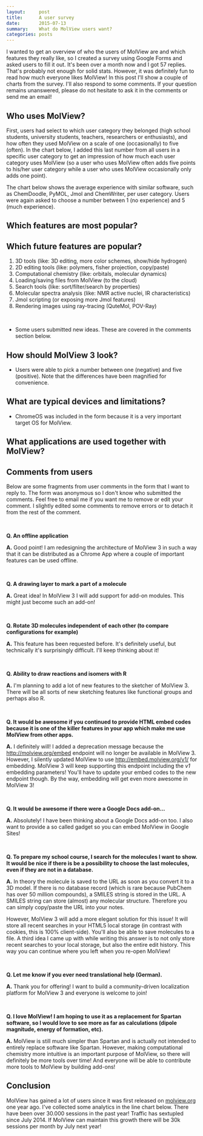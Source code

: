 ```yaml
---
layout:     post
title:      A user survey
date:       2015-07-13
summary:    What do MolView users want?
categories: posts
---
```


I wanted to get an overview of who the users of MolView are and which features
they really like, so I created a survey using Google Forms and asked users to
fill it out. It's been over a month now and I got 57 replies. That's probably
not enough for solid stats. However, it was definitely fun to read how much
everyone likes MolView! In this post I'll show a couple of charts from the
survey. I'll also respond to some comments. If your question remains unanswered,
please do not hesitate to ask it in the comments or send me an email!

Who uses MolView?
-----------------
First, users had select to which user category they belonged (high school
students, university students, teachers, researchers or enthusiasts), and how
often they used MolView on a scale of one (occasionally) to five (often). In the
chart below, I added this last number from all users in a specific user category
to get an impression of how much each user category uses MolView (so a user who
uses MolView often adds five points to his/her user category while a user who
uses MolView occasionally only adds one point).

<canvas class="chartjs-chart" data-chart-source="/charts/2015-07-13-user-representation.json" height="200"></canvas>

The chart below shows the average experience with similar software, such as
ChemDoodle, PyMOL, Jmol and ChemWriter, per user category. Users were again
asked to choose a number between 1 (no experience) and 5 (much experience).

<canvas class="chartjs-chart" data-chart-source="/charts/2015-07-13-user-experience.json" height="250"></canvas>

Which features are most popular?
--------------------------------

<canvas class="chartjs-chart" data-chart-source="/charts/2015-07-13-feature-usage.json" height="250"></canvas>

Which future features are popular?
----------------------------------
<canvas class="chartjs-chart" data-chart-source="/charts/2015-07-13-next-features.json" height="250"></canvas>

1. 3D tools (like: 3D editing, more color schemes, show/hide hydrogen)
2. 2D editing tools (like: polymers, fisher projection, copy/paste)
3. Computational chemistry (like: orbitals, molecular dynamics)
4. Loading/saving files from MolView (to the cloud)
5. Search tools (like: sort/filter/search by properties)
6. Molecular spectra analysis (like: NMR active nuclei, IR characteristics)
7. Jmol scripting (or exposing more Jmol features)
8. Rendering images using ray-tracing (QuteMol, POV-Ray)

<br/>

<ul class="remark">
  <li>Some users submitted new ideas. These are covered in the comments section below.</li>
</ul>

How should MolView 3 look?
--------------------------

<canvas class="chartjs-chart" data-chart-source="/charts/2015-07-13-new-design.json" height="250"></canvas>

<ul class="remark">
  <li>Users were able to pick a number between one (negative) and five (positive). Note that the differences have been magnified for convenience.</li>
</ul>

What are typical devices and limitations?
-----------------------------------------

<canvas class="chartjs-chart" data-chart-source="/charts/2015-07-13-devices.json" height="250"></canvas>

<ul class="remark">
  <li>ChromeOS was included in the form because it is a very important target OS for MolView.</li>
</ul>

What applications are used together with MolView?
-------------------------------------------------

<canvas class="chartjs-chart" data-chart-source="/charts/2015-07-13-other-programs.json" height="250"></canvas>

Comments from users
-------------------
Below are some fragments from user comments in the form that I want to reply to.
The form was anonymous so I don't know who submitted the comments. Feel free to
email me if you want me to remove or edit your comment. I slightly edited some
comments to remove errors or to detach it from the rest of the comment.

<br/>

**Q. An offline application**

**A.** Good point! I am redesigning the architecture of MolView 3 in such a way
that it can be distributed as a Chrome App where a couple of important features
can be used offline.

<br/>

**Q. A drawing layer to mark a part of a molecule**

**A.** Great idea! In MolView 3 I will add support for add-on modules. This
might just become such an add-on!

<br/>

**Q. Rotate 3D molecules independent of each other (to compare configurations
for example)**

**A.** This feature has been requested before. It's definitely useful, but
technically it's surprisingly difficult. I'll keep thinking about it!

<br/>

**Q. Ability to draw reactions and isomers with R**

**A.** I'm planning to add a lot of new features to the sketcher of MolView 3.
There will be all sorts of new sketching features like functional groups and
perhaps also R.

<br/>

**Q. It would be awesome if you continued to provide HTML embed codes because it
is one of the killer features in your app which make me use MolView from other
apps.**

**A.** I definitely will! I added a deprecation message because the <u>http://molview.org/embed</u>
endpoint will no longer be available in MolView 3. However, I silently updated
MolView to use <u>http://embed.molview.org/v1/</u> for embedding. MolView 3 will
keep supporting this endpoint including the *v1* embedding parameters! You'll
have to update your embed codes to the new endpoint though. By the way,
embedding will get even more awesome in MolView 3!

<br/>

**Q. It would be awesome if there were a Google Docs add-on&hellip;**

**A.** Absolutely! I have been thinking about a Google Docs add-on too. I also
want to provide a so called gadget so you can embed MolView in Google Sites!

<br/>

**Q. To prepare my school course, I search for the molecules I want to show. It
would be nice if there is be a possibility to choose the last molecules, even if
they are not in a database.**

**A.** In theory the molecule is saved to the URL as soon as you convert it to a
3D model. If there is no database record (which is rare because PubChem has over
50 million compounds), a SMILES string is stored in the URL. A SMILES string can
store (almost) any molecular structure. Therefore you can simply copy/paste the
URL into your notes.

However, MolView 3 will add a more elegant solution for this issue! It will
store all recent searches in your HTML5 local storage (in contrast with cookies,
this is 100% client-side). You'll also be able to save molecules to a file. A
third idea I came up with while writing this answer is to not only store recent
searches to your local storage, but also the entire edit history. This way you
can continue where you left when you re-open MolView!

<br/>

**Q. Let me know if you ever need translational help (German).**

**A.** Thank you for offering! I want to build a community-driven localization
platform for MolView 3 and everyone is welcome to join!

<br/>

**Q. I love MolView! I am hoping to use it as a replacement for Spartan
software, so I would love to see more as far as calculations (dipole magnitude,
energy of formation, etc).**

**A.** MolView is still much simpler than Spartan and is actually not intended
to entirely replace software like Spartan. However, making computational
chemistry more intuitive is an important purpose of MolView, so there will
definitely be more tools over time! And everyone will be able to contribute more
tools to MolView by building add-ons!

Conclusion
----------
MolView has gained a lot of users since it was first released on
<u>molview.org</u> one year ago. I've collected some analytics in the line chart
below. There have been over 30.000 sessions in the past year! Traffic has
sextupled since July 2014. If MolView can maintain this growth there will be 30k
sessions per month by July next year!

<canvas class="chartjs-chart" data-chart-source="/charts/2015-07-13-analytics.json" height="250"></canvas>

